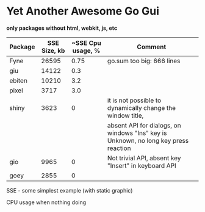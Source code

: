 # Yet Another Awesome Go Gui

**only packages without html, webkit, js, etc**

| Package | SSE Size, kb | ~SSE Cpu usage, % | Comment |
|---------|--------------|--------------------|---------|
| Fyne | 26595 | 0.75 | go.sum too big: 666 lines |
| giu | 14122 | 0.3 |    |
| ebiten | 10210 | 3.2 |    |
| pixel | 3717 | 3.0 |    |
| shiny | 3623 | 0 | it is not possible to dynamically change the window title, |
|  |  |   | absent API for dialogs, on windows "Ins" key is Unknown, no long key press reaction |
| gio | 9965 | 0 | Not trivial API, absent key "Insert" in keyboard API |
| goey | 2855 | 0 |   |

SSE - some simplest example (with static graphic)

CPU usage when nothing doing
